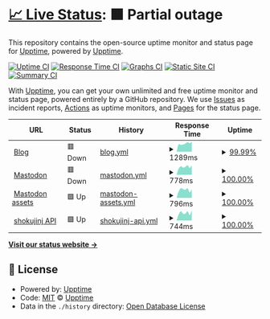 # [📈 Live Status](https://upptime.github.io/upptime): <!--live status--> **🟧 Partial outage**

This repository contains the open-source uptime monitor and status page for [Upptime](https://upptime.js.org), powered by [Upptime](https://github.com/upptime/upptime).

[![Uptime CI](https://github.com/whywaita/upptime/workflows/Uptime%20CI/badge.svg)](https://github.com/whywaita/upptime/actions?query=workflow%3A%22Uptime+CI%22)
[![Response Time CI](https://github.com/whywaita/upptime/workflows/Response%20Time%20CI/badge.svg)](https://github.com/whywaita/upptime/actions?query=workflow%3A%22Response+Time+CI%22)
[![Graphs CI](https://github.com/whywaita/upptime/workflows/Graphs%20CI/badge.svg)](https://github.com/whywaita/upptime/actions?query=workflow%3A%22Graphs+CI%22)
[![Static Site CI](https://github.com/whywaita/upptime/workflows/Static%20Site%20CI/badge.svg)](https://github.com/whywaita/upptime/actions?query=workflow%3A%22Static+Site+CI%22)
[![Summary CI](https://github.com/whywaita/upptime/workflows/Summary%20CI/badge.svg)](https://github.com/whywaita/upptime/actions?query=workflow%3A%22Summary+CI%22)

With [Upptime](https://upptime.js.org), you can get your own unlimited and free uptime monitor and status page, powered entirely by a GitHub repository. We use [Issues](https://github.com/upptime/upptime/issues) as incident reports, [Actions](https://github.com/whywaita/upptime/actions) as uptime monitors, and [Pages](https://upptime.github.io/upptime) for the status page.

<!--start: status pages-->
<!-- This summary is generated by Upptime (https://github.com/upptime/upptime) -->
<!-- Do not edit this manually, your changes will be overwritten -->
<!-- prettier-ignore -->
| URL | Status | History | Response Time | Uptime |
| --- | ------ | ------- | ------------- | ------ |
| <img alt="" src="https://icons.duckduckgo.com/ip3/blog.whywrite.it.ico" height="13"> [Blog](https://blog.whywrite.it/) | 🟥 Down | [blog.yml](https://github.com/whywriteit/upptime/commits/HEAD/history/blog.yml) | <details><summary><img alt="Response time graph" src="./graphs/blog/response-time-week.png" height="20"> 1289ms</summary><br><a href="https://whywriteit.github.io/upptime/history/blog"><img alt="Response time 1308" src="https://img.shields.io/endpoint?url=https%3A%2F%2Fraw.githubusercontent.com%2Fwhywriteit%2Fupptime%2FHEAD%2Fapi%2Fblog%2Fresponse-time.json"></a><br><a href="https://whywriteit.github.io/upptime/history/blog"><img alt="24-hour response time 1577" src="https://img.shields.io/endpoint?url=https%3A%2F%2Fraw.githubusercontent.com%2Fwhywriteit%2Fupptime%2FHEAD%2Fapi%2Fblog%2Fresponse-time-day.json"></a><br><a href="https://whywriteit.github.io/upptime/history/blog"><img alt="7-day response time 1289" src="https://img.shields.io/endpoint?url=https%3A%2F%2Fraw.githubusercontent.com%2Fwhywriteit%2Fupptime%2FHEAD%2Fapi%2Fblog%2Fresponse-time-week.json"></a><br><a href="https://whywriteit.github.io/upptime/history/blog"><img alt="30-day response time 1300" src="https://img.shields.io/endpoint?url=https%3A%2F%2Fraw.githubusercontent.com%2Fwhywriteit%2Fupptime%2FHEAD%2Fapi%2Fblog%2Fresponse-time-month.json"></a><br><a href="https://whywriteit.github.io/upptime/history/blog"><img alt="1-year response time 1311" src="https://img.shields.io/endpoint?url=https%3A%2F%2Fraw.githubusercontent.com%2Fwhywriteit%2Fupptime%2FHEAD%2Fapi%2Fblog%2Fresponse-time-year.json"></a></details> | <details><summary><a href="https://whywriteit.github.io/upptime/history/blog">99.99%</a></summary><a href="https://whywriteit.github.io/upptime/history/blog"><img alt="All-time uptime 99.70%" src="https://img.shields.io/endpoint?url=https%3A%2F%2Fraw.githubusercontent.com%2Fwhywriteit%2Fupptime%2FHEAD%2Fapi%2Fblog%2Fuptime.json"></a><br><a href="https://whywriteit.github.io/upptime/history/blog"><img alt="24-hour uptime 99.91%" src="https://img.shields.io/endpoint?url=https%3A%2F%2Fraw.githubusercontent.com%2Fwhywriteit%2Fupptime%2FHEAD%2Fapi%2Fblog%2Fuptime-day.json"></a><br><a href="https://whywriteit.github.io/upptime/history/blog"><img alt="7-day uptime 99.99%" src="https://img.shields.io/endpoint?url=https%3A%2F%2Fraw.githubusercontent.com%2Fwhywriteit%2Fupptime%2FHEAD%2Fapi%2Fblog%2Fuptime-week.json"></a><br><a href="https://whywriteit.github.io/upptime/history/blog"><img alt="30-day uptime 100.00%" src="https://img.shields.io/endpoint?url=https%3A%2F%2Fraw.githubusercontent.com%2Fwhywriteit%2Fupptime%2FHEAD%2Fapi%2Fblog%2Fuptime-month.json"></a><br><a href="https://whywriteit.github.io/upptime/history/blog"><img alt="1-year uptime 99.73%" src="https://img.shields.io/endpoint?url=https%3A%2F%2Fraw.githubusercontent.com%2Fwhywriteit%2Fupptime%2FHEAD%2Fapi%2Fblog%2Fuptime-year.json"></a></details>
| <img alt="" src="https://icons.duckduckgo.com/ip3/mstdn.uec.tokyo.ico" height="13"> [Mastodon](https://mstdn.uec.tokyo/about) | 🟥 Down | [mastodon.yml](https://github.com/whywriteit/upptime/commits/HEAD/history/mastodon.yml) | <details><summary><img alt="Response time graph" src="./graphs/mastodon/response-time-week.png" height="20"> 778ms</summary><br><a href="https://whywriteit.github.io/upptime/history/mastodon"><img alt="Response time 869" src="https://img.shields.io/endpoint?url=https%3A%2F%2Fraw.githubusercontent.com%2Fwhywriteit%2Fupptime%2FHEAD%2Fapi%2Fmastodon%2Fresponse-time.json"></a><br><a href="https://whywriteit.github.io/upptime/history/mastodon"><img alt="24-hour response time 911" src="https://img.shields.io/endpoint?url=https%3A%2F%2Fraw.githubusercontent.com%2Fwhywriteit%2Fupptime%2FHEAD%2Fapi%2Fmastodon%2Fresponse-time-day.json"></a><br><a href="https://whywriteit.github.io/upptime/history/mastodon"><img alt="7-day response time 778" src="https://img.shields.io/endpoint?url=https%3A%2F%2Fraw.githubusercontent.com%2Fwhywriteit%2Fupptime%2FHEAD%2Fapi%2Fmastodon%2Fresponse-time-week.json"></a><br><a href="https://whywriteit.github.io/upptime/history/mastodon"><img alt="30-day response time 832" src="https://img.shields.io/endpoint?url=https%3A%2F%2Fraw.githubusercontent.com%2Fwhywriteit%2Fupptime%2FHEAD%2Fapi%2Fmastodon%2Fresponse-time-month.json"></a><br><a href="https://whywriteit.github.io/upptime/history/mastodon"><img alt="1-year response time 854" src="https://img.shields.io/endpoint?url=https%3A%2F%2Fraw.githubusercontent.com%2Fwhywriteit%2Fupptime%2FHEAD%2Fapi%2Fmastodon%2Fresponse-time-year.json"></a></details> | <details><summary><a href="https://whywriteit.github.io/upptime/history/mastodon">100.00%</a></summary><a href="https://whywriteit.github.io/upptime/history/mastodon"><img alt="All-time uptime 99.89%" src="https://img.shields.io/endpoint?url=https%3A%2F%2Fraw.githubusercontent.com%2Fwhywriteit%2Fupptime%2FHEAD%2Fapi%2Fmastodon%2Fuptime.json"></a><br><a href="https://whywriteit.github.io/upptime/history/mastodon"><img alt="24-hour uptime 99.97%" src="https://img.shields.io/endpoint?url=https%3A%2F%2Fraw.githubusercontent.com%2Fwhywriteit%2Fupptime%2FHEAD%2Fapi%2Fmastodon%2Fuptime-day.json"></a><br><a href="https://whywriteit.github.io/upptime/history/mastodon"><img alt="7-day uptime 100.00%" src="https://img.shields.io/endpoint?url=https%3A%2F%2Fraw.githubusercontent.com%2Fwhywriteit%2Fupptime%2FHEAD%2Fapi%2Fmastodon%2Fuptime-week.json"></a><br><a href="https://whywriteit.github.io/upptime/history/mastodon"><img alt="30-day uptime 100.00%" src="https://img.shields.io/endpoint?url=https%3A%2F%2Fraw.githubusercontent.com%2Fwhywriteit%2Fupptime%2FHEAD%2Fapi%2Fmastodon%2Fuptime-month.json"></a><br><a href="https://whywriteit.github.io/upptime/history/mastodon"><img alt="1-year uptime 99.99%" src="https://img.shields.io/endpoint?url=https%3A%2F%2Fraw.githubusercontent.com%2Fwhywriteit%2Fupptime%2FHEAD%2Fapi%2Fmastodon%2Fuptime-year.json"></a></details>
| <img alt="" src="https://icons.duckduckgo.com/ip3/assets.mstdn.uec.tokyo.ico" height="13"> [Mastodon assets](https://assets.mstdn.uec.tokyo/mastodon/accounts/avatars/000/000/002/original/7c1c520de04c6952.png) | 🟩 Up | [mastodon-assets.yml](https://github.com/whywriteit/upptime/commits/HEAD/history/mastodon-assets.yml) | <details><summary><img alt="Response time graph" src="./graphs/mastodon-assets/response-time-week.png" height="20"> 796ms</summary><br><a href="https://whywriteit.github.io/upptime/history/mastodon-assets"><img alt="Response time 769" src="https://img.shields.io/endpoint?url=https%3A%2F%2Fraw.githubusercontent.com%2Fwhywriteit%2Fupptime%2FHEAD%2Fapi%2Fmastodon-assets%2Fresponse-time.json"></a><br><a href="https://whywriteit.github.io/upptime/history/mastodon-assets"><img alt="24-hour response time 813" src="https://img.shields.io/endpoint?url=https%3A%2F%2Fraw.githubusercontent.com%2Fwhywriteit%2Fupptime%2FHEAD%2Fapi%2Fmastodon-assets%2Fresponse-time-day.json"></a><br><a href="https://whywriteit.github.io/upptime/history/mastodon-assets"><img alt="7-day response time 796" src="https://img.shields.io/endpoint?url=https%3A%2F%2Fraw.githubusercontent.com%2Fwhywriteit%2Fupptime%2FHEAD%2Fapi%2Fmastodon-assets%2Fresponse-time-week.json"></a><br><a href="https://whywriteit.github.io/upptime/history/mastodon-assets"><img alt="30-day response time 790" src="https://img.shields.io/endpoint?url=https%3A%2F%2Fraw.githubusercontent.com%2Fwhywriteit%2Fupptime%2FHEAD%2Fapi%2Fmastodon-assets%2Fresponse-time-month.json"></a><br><a href="https://whywriteit.github.io/upptime/history/mastodon-assets"><img alt="1-year response time 777" src="https://img.shields.io/endpoint?url=https%3A%2F%2Fraw.githubusercontent.com%2Fwhywriteit%2Fupptime%2FHEAD%2Fapi%2Fmastodon-assets%2Fresponse-time-year.json"></a></details> | <details><summary><a href="https://whywriteit.github.io/upptime/history/mastodon-assets">100.00%</a></summary><a href="https://whywriteit.github.io/upptime/history/mastodon-assets"><img alt="All-time uptime 85.03%" src="https://img.shields.io/endpoint?url=https%3A%2F%2Fraw.githubusercontent.com%2Fwhywriteit%2Fupptime%2FHEAD%2Fapi%2Fmastodon-assets%2Fuptime.json"></a><br><a href="https://whywriteit.github.io/upptime/history/mastodon-assets"><img alt="24-hour uptime 100.00%" src="https://img.shields.io/endpoint?url=https%3A%2F%2Fraw.githubusercontent.com%2Fwhywriteit%2Fupptime%2FHEAD%2Fapi%2Fmastodon-assets%2Fuptime-day.json"></a><br><a href="https://whywriteit.github.io/upptime/history/mastodon-assets"><img alt="7-day uptime 100.00%" src="https://img.shields.io/endpoint?url=https%3A%2F%2Fraw.githubusercontent.com%2Fwhywriteit%2Fupptime%2FHEAD%2Fapi%2Fmastodon-assets%2Fuptime-week.json"></a><br><a href="https://whywriteit.github.io/upptime/history/mastodon-assets"><img alt="30-day uptime 100.00%" src="https://img.shields.io/endpoint?url=https%3A%2F%2Fraw.githubusercontent.com%2Fwhywriteit%2Fupptime%2FHEAD%2Fapi%2Fmastodon-assets%2Fuptime-month.json"></a><br><a href="https://whywriteit.github.io/upptime/history/mastodon-assets"><img alt="1-year uptime 83.08%" src="https://img.shields.io/endpoint?url=https%3A%2F%2Fraw.githubusercontent.com%2Fwhywriteit%2Fupptime%2FHEAD%2Fapi%2Fmastodon-assets%2Fuptime-year.json"></a></details>
| <img alt="" src="https://icons.duckduckgo.com/ip3/api.shokujin.jp.ico" height="13"> [shokujinj API](https://api.shokujin.jp/) | 🟩 Up | [shokujinj-api.yml](https://github.com/whywriteit/upptime/commits/HEAD/history/shokujinj-api.yml) | <details><summary><img alt="Response time graph" src="./graphs/shokujinj-api/response-time-week.png" height="20"> 744ms</summary><br><a href="https://whywriteit.github.io/upptime/history/shokujinj-api"><img alt="Response time 719" src="https://img.shields.io/endpoint?url=https%3A%2F%2Fraw.githubusercontent.com%2Fwhywriteit%2Fupptime%2FHEAD%2Fapi%2Fshokujinj-api%2Fresponse-time.json"></a><br><a href="https://whywriteit.github.io/upptime/history/shokujinj-api"><img alt="24-hour response time 965" src="https://img.shields.io/endpoint?url=https%3A%2F%2Fraw.githubusercontent.com%2Fwhywriteit%2Fupptime%2FHEAD%2Fapi%2Fshokujinj-api%2Fresponse-time-day.json"></a><br><a href="https://whywriteit.github.io/upptime/history/shokujinj-api"><img alt="7-day response time 744" src="https://img.shields.io/endpoint?url=https%3A%2F%2Fraw.githubusercontent.com%2Fwhywriteit%2Fupptime%2FHEAD%2Fapi%2Fshokujinj-api%2Fresponse-time-week.json"></a><br><a href="https://whywriteit.github.io/upptime/history/shokujinj-api"><img alt="30-day response time 773" src="https://img.shields.io/endpoint?url=https%3A%2F%2Fraw.githubusercontent.com%2Fwhywriteit%2Fupptime%2FHEAD%2Fapi%2Fshokujinj-api%2Fresponse-time-month.json"></a><br><a href="https://whywriteit.github.io/upptime/history/shokujinj-api"><img alt="1-year response time 718" src="https://img.shields.io/endpoint?url=https%3A%2F%2Fraw.githubusercontent.com%2Fwhywriteit%2Fupptime%2FHEAD%2Fapi%2Fshokujinj-api%2Fresponse-time-year.json"></a></details> | <details><summary><a href="https://whywriteit.github.io/upptime/history/shokujinj-api">100.00%</a></summary><a href="https://whywriteit.github.io/upptime/history/shokujinj-api"><img alt="All-time uptime 99.89%" src="https://img.shields.io/endpoint?url=https%3A%2F%2Fraw.githubusercontent.com%2Fwhywriteit%2Fupptime%2FHEAD%2Fapi%2Fshokujinj-api%2Fuptime.json"></a><br><a href="https://whywriteit.github.io/upptime/history/shokujinj-api"><img alt="24-hour uptime 100.00%" src="https://img.shields.io/endpoint?url=https%3A%2F%2Fraw.githubusercontent.com%2Fwhywriteit%2Fupptime%2FHEAD%2Fapi%2Fshokujinj-api%2Fuptime-day.json"></a><br><a href="https://whywriteit.github.io/upptime/history/shokujinj-api"><img alt="7-day uptime 100.00%" src="https://img.shields.io/endpoint?url=https%3A%2F%2Fraw.githubusercontent.com%2Fwhywriteit%2Fupptime%2FHEAD%2Fapi%2Fshokujinj-api%2Fuptime-week.json"></a><br><a href="https://whywriteit.github.io/upptime/history/shokujinj-api"><img alt="30-day uptime 100.00%" src="https://img.shields.io/endpoint?url=https%3A%2F%2Fraw.githubusercontent.com%2Fwhywriteit%2Fupptime%2FHEAD%2Fapi%2Fshokujinj-api%2Fuptime-month.json"></a><br><a href="https://whywriteit.github.io/upptime/history/shokujinj-api"><img alt="1-year uptime 99.99%" src="https://img.shields.io/endpoint?url=https%3A%2F%2Fraw.githubusercontent.com%2Fwhywriteit%2Fupptime%2FHEAD%2Fapi%2Fshokujinj-api%2Fuptime-year.json"></a></details>

<!--end: status pages-->

[**Visit our status website →**](https://upptime.github.io/upptime)

## 📄 License

- Powered by: [Upptime](https://github.com/upptime/upptime)
- Code: [MIT](./LICENSE) © [Upptime](https://upptime.js.org)
- Data in the `./history` directory: [Open Database License](https://opendatacommons.org/licenses/odbl/1-0/)
